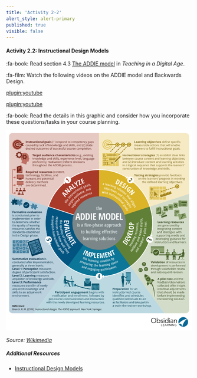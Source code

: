 ```yaml
---
title: 'Activity 2-2'
alert_style: alert-primary
published: true
visible: false
---
```



#### Activity 2.2: Instructional Design Models

:fa-book: Read section 4.3 [The ADDIE model](https://pressbooks.bccampus.ca/teachinginadigitalagev2/chapter/6-5-the-addie-model/) in *Teaching in a Digital Age*.

:fa-film: Watch the following videos on the ADDIE model and Backwards Design.  

[plugin:youtube](https://www.youtube.com/watch?v=BCJY_r7NJc0)

[plugin:youtube](https://www.youtube.com/watch?v=dLKq_rCuSkw)

:fa-book: Read the details in this graphic and consider how you incorporate these questions/tasks in your course planning.

![](ADDIE_MODEL_INSTRUKSIONAL.jpg)

*Source: [Wikimedia](https://commons.wikimedia.org/wiki/File:ADDIE_MODEL_INSTRUKSIONAL.jpg)*

##### Additional Resources
- [Instructional Design Models](https://www.instructionaldesign.org/models/)
